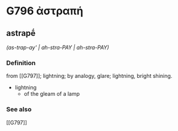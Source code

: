 # G796 ἀστραπή

## astrapḗ

_(as-trap-ay' | ah-stra-PAY | ah-stra-PAY)_

### Definition

from [[G797]]; lightning; by analogy, glare; lightning, bright shining.

- lightning
  - of the gleam of a lamp

### See also

[[G797]]

